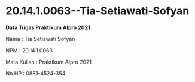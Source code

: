 # 20.14.1.0063--Tia-Setiawati-Sofyan
<b>Data Tugas Praktikum Alpro 2021</b>

Nama : Tia Setiawati Sofyan

NPM : 20.14.1.0063

Mata Kuliah : Praktikum Alpro 2021

No.HP : 0881-4524-354
